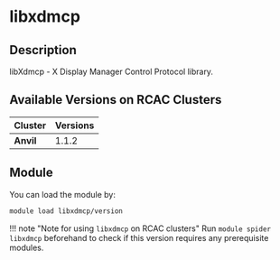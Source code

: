 # libxdmcp

## Description
libXdmcp - X Display Manager Control Protocol library.

## Available Versions on RCAC Clusters
|Cluster|Versions|
|---|---|
|**Anvil**|1.1.2|

## Module
You can load the module by:

```bash
module load libxdmcp/version
```

!!! note "Note for using `libxdmcp` on RCAC clusters"
    Run `module spider libxdmcp` beforehand to check if this version requires any prerequisite modules.

